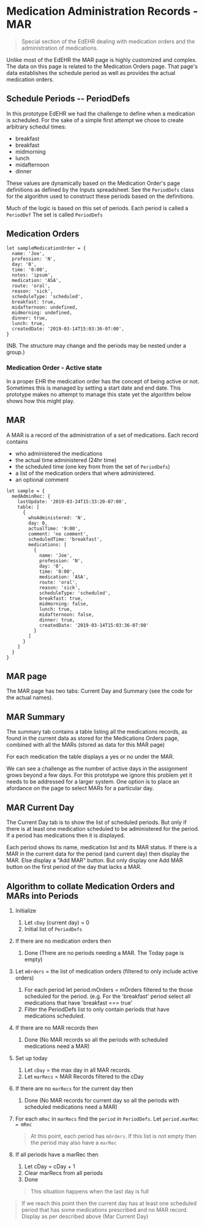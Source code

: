 # Medication Administration Records - MAR

> Special section of the EdEHR dealing with medication orders and the administration of medications.

Unlike most of the EdEHR the MAR page is highly customized and complex. The data on this page is
related to the Medication Orders page. That page's data establishes the schedule period as well
as provides the actual medication orders.

## Schedule Periods -- PeriodDefs
In this prototype EdEHR we had the challenge to define when a medication is scheduled. For the 
sake of a simple first attempt we chose to create arbitrary schedul times:
- breakfast
- breakfast
- midmorning
- lunch
- midafternoon
- dinner

These values are dynamically based on the Medication Order's page definitions as defined by the 
Inputs spreadsheet. See the ```PeriodDefs``` class for the algorithm used to construct these 
periods based on the definitions.

Much of the logic is based on this set of periods.  Each period is called a ```PeriodDef``` 
The set is called ```PeriodDefs```

## Medication Orders

```
let sampleMedicationOrder = {
  name: 'Joe',
  profession: 'N',
  day: '0',
  time: '0:00',
  notes: 'ipsum',
  medication: 'ASA',
  route: 'oral',
  reason: 'sick',
  scheduleType: 'scheduled',
  breakfast: true,
  midafternoon: undefined,
  midmorning: undefined,
  dinner: true,
  lunch: true,
  createdDate: '2019-03-14T15:03:36-07:00',
}
```

(NB. The structure may change and the periods may be nested under a group.)

### Medication Order - Active state

In a proper EHR the medication order has the concept of being active or not. Sometimes this is managed by setting a start
date and end date.  This prototype makes no attempt to manage this state yet the algorithm below shows how
this might play.

## MAR

A MAR is a record of the administration of a set of medications. Each record contains 
- who administered the medications
- the actual time administered (24hr time)
- the scheduled time (one key from from the set of ```PeriodDefs```)
- a list of the medication orders that where administered.
- an optional comment

```
let sample = {
  medAdminRec: {
    lastUpdate: '2019-03-24T15:33:20-07:00',
    table: [
      {
        whoAdministered: 'N',
        day: 0,
        actualTime: '9:00',
        comment: 'no comment',
        scheduledTime: 'breakfast',
        medications: [
          {
            name: 'Joe',
            profession: 'N',
            day: '0',
            time: '0:00',
            medication: 'ASA',
            route: 'oral',
            reason: 'sick',
            scheduleType: 'scheduled',
            breakfast: true,
            midmorning: false,
            lunch: true,
            midafternoon: false,
            dinner: true,
            createdDate: '2019-03-14T15:03:36-07:00'
          }
        ]
      }
    ]
  }
}
```

## MAR page

The MAR page has two tabs: Current Day and Summary (see the code for the actual names).


## MAR Summary

The summary tab contains a table listing all the medications records, as found in the current data as 
stored for the Medications Orders page, combined with all the MARs (stored as data for this MAR page)

For each medication the table displays a yes or no under the MAR. 

We can see a challenge as the number of active days in the assignment grows beyond a few days. For this prototype we
ignore this problem yet it needs to be addressed for a larger system.  One option is to place an afordance on the page
to select MARs for a particular day.

## MAR Current Day

The Current Day tab is to show the list of scheduled periods. But only if there is at least one medication scheduled to be 
administered for the period. If a period has medications then it is displayed.

Each period shows its name, medication list and its MAR status.  If there is a MAR in the current data for the period (and
current day) then display the MAR. Else display a "Add MAR" button.  But only display one Add MAR button on the first period
of the day that lacks a MAR.

## Algorithm to collate Medication Orders and MARs into Periods

1. Initialize
    1. Let ```cDay``` (current day) = 0
    1. Initial list of ```PeriodDefs```
1. If there are no medication orders then 
   1. Done (There are no periods needing a MAR. The Today page is empty)

1. Let ```mOrders``` = the list of medication orders (filtered to only include active orders)
   1. For each period let period.mOrders = mOrders filtered to the those scheduled for the period. (e.g. For the 
   'breakfast' period select all medications that have 'breakfast === true'
   1. Filter the PeriodDefs list to only contain periods that have medications scheduled.

1. If there are no MAR records then
    1. Done (No MAR records so all the periods with scheduled medications need a MAR)
   
1. Set up today 
    1. Let ```cDay``` = the max day in all MAR records.
    1. Let ```marRecs``` = MAR Records filtered to the cDay
    
1. If there are no ```marRecs``` for the current day then
    1. Done (No MAR records for current day so all the periods with scheduled medications need a MAR)
    
1. For each ```mRec``` in ```marRecs``` find the ```period``` in ```PeriodDefs```.  Let ```period.marRec = mRec```

    > At this point, each period has ```mOrders```. If this list is not empty then the period may also have a ```marRec```

1. If all periods have a marRec then 
   1. Let cDay = cDay + 1
   1. Clear marRecs from all periods
   1. Done
   > This situation happens when the last day is full
   
> If we reach this point then the current day has at least one scheduled period that has some medications prescribed and no
MAR record.  Display as per described above (Mar Current Day)
   
